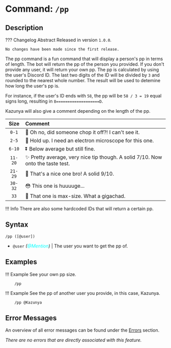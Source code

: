 # **Command:** `/pp`

## **Description**

??? Changelog Abstract
    Released in version `1.0.0`.

    No changes have been made since the first release.

The pp command is a fun command that will display a person's pp in terms of length. The bot will return the pp of the person you provided. If you don't provide any user, it will return your own pp. The pp is calculated by using the user's Discord ID. The last two digits of the ID will be divided by `3` and rounded to the nearest whole number. The result will be used to detemine how long the user's pp is.

For instance, if the user's ID ends with `58`, the pp will be `58 / 3 = 19` equal signs long, resulting in `8===================D`.

Kazunya will also give a comment depending on the length of the pp.

| Size | Comment
|:-:|:-
| `0-1` | 🔪 Oh no, did someone chop it off?! I can't see it.
| `2-5` | 🔬 Hold up. I need an electron microscope for this one.
| `6-10` | ⏬ Below average but still fine.
| `11-20` | ✨ Pretty average, very nice tip though. A solid 7/10. Now onto the taste test.
| `21-29` | 💪 That's a nice one bro! A solid 9/10.
| `30-32` | 😳 This one is huuuuge...
| `33` | 🗿 That one is max-size. What a gigachad.

!!! Info
    There are also some hardcoded IDs that will return a certain pp.

## **Syntax**

    /pp ([@user])

- `@user` *(<span style="color:aqua">@Mention</span>)* | The user you want to get the pp of.

## **Examples**

!!! Example
    See your own pp size.

        /pp

!!! Example
    See the pp of another user you provide, in this case, Kazunya.

        /pp @Kazunya

## **Error Messages**

An overview of all error messages can be found under the <a href="/errors/">Errors</a> section.

*There are no errors that are directly associated with this feature.*